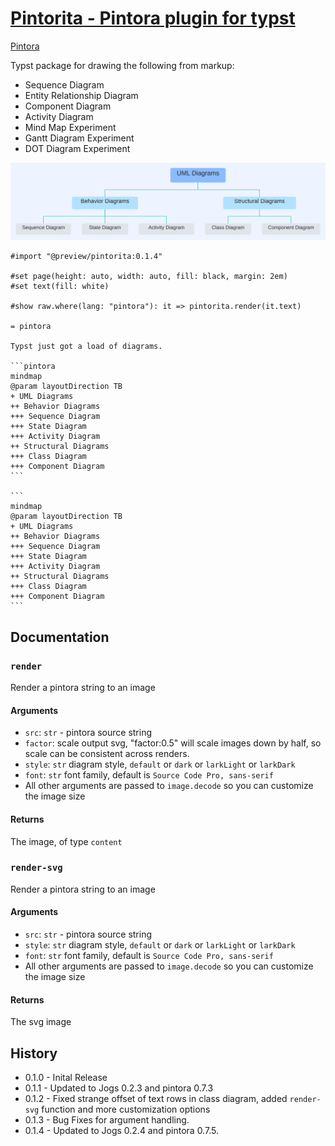 # [Pintorita - Pintora plugin for typst ](https://github.com/taylorh140/typst-pintora)

[Pintora](https://pintorajs.vercel.app/)

Typst package for drawing the following from markup:
- Sequence Diagram
- Entity Relationship Diagram
- Component Diagram
- Activity Diagram
- Mind Map Experiment
- Gantt Diagram Experiment
- DOT Diagram Experiment

![](pintorita.svg)


````typ
#import "@preview/pintorita:0.1.4"

#set page(height: auto, width: auto, fill: black, margin: 2em)
#set text(fill: white)

#show raw.where(lang: "pintora"): it => pintorita.render(it.text)

= pintora

Typst just got a load of diagrams. 

```pintora
mindmap
@param layoutDirection TB
+ UML Diagrams
++ Behavior Diagrams
+++ Sequence Diagram
+++ State Diagram
+++ Activity Diagram
++ Structural Diagrams
+++ Class Diagram
+++ Component Diagram
```

```
mindmap
@param layoutDirection TB
+ UML Diagrams
++ Behavior Diagrams
+++ Sequence Diagram
+++ State Diagram
+++ Activity Diagram
++ Structural Diagrams
+++ Class Diagram
+++ Component Diagram
```

````


## Documentation

### `render`

Render a pintora string to an image

#### Arguments

* `src`: `str` - pintora source string
* `factor`: scale output svg, "factor:0.5" will scale images down by half, so scale can be consistent across renders.
* `style`: `str` diagram style, `default` or `dark` or `larkLight` or `larkDark`
* `font`: `str` font family, default is `Source Code Pro, sans-serif`
* All other arguments are passed to `image.decode` so you can customize the image size

#### Returns

The image, of type `content`

### `render-svg`

Render a pintora string to an image

#### Arguments

* `src`: `str` - pintora source string
* `style`: `str` diagram style, `default` or `dark` or `larkLight` or `larkDark`
* `font`: `str` font family, default is `Source Code Pro, sans-serif`
* All other arguments are passed to `image.decode` so you can customize the image size

#### Returns

The svg image

## History

* 0.1.0 - Inital Release
* 0.1.1 - Updated to Jogs 0.2.3 and pintora 0.7.3
* 0.1.2 - Fixed strange offset of text rows in class diagram, added `render-svg` function and more customization options
* 0.1.3 - Bug Fixes for argument handling. 
* 0.1.4 - Updated to Jogs 0.2.4 and pintora 0.7.5.  
